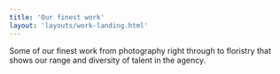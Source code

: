 ```yaml
---
title: 'Our finest work'
layout: 'layouts/work-landing.html'
---
```


Some of our finest work from photography right through to floristry that shows our range and diversity of talent in the agency.
